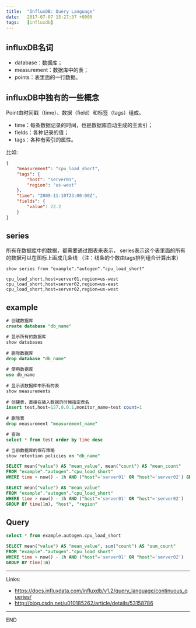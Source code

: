 ```yaml
---
title:  "InfluxDB: Query Language"
date:   2017-07-07 15:27:37 +0000
tags:   [influxdb]
---
```

## influxDB名词
- database：数据库；
- measurement：数据库中的表；
- points：表里面的一行数据。
## influxDB中独有的一些概念
Point由时间戳（time）、数据（field）和标签（tags）组成。

- time：每条数据记录的时间，也是数据库自动生成的主索引；
- fields：各种记录的值；
- tags：各种有索引的属性。

比如:
```json
{
    "measurement": "cpu_load_short",
    "tags": {
        "host": "server01",
        "region": "us-west"
    },
    "time": "2009-11-10T23:00:00Z",
    "fields": {
        "value": 22.2
    }
}
```
## series
所有在数据库中的数据，都需要通过图表来表示，
series表示这个表里面的所有的数据可以在图标上画成几条线
（注：线条的个数由tags排列组合计算出来）

```
show series from "example"."autogen"."cpu_load_short"
```
```
cpu_load_short,host=server01,region=us-west
cpu_load_short,host=server02,region=us-east
cpu_load_short,host=server02,region=us-west
```

## example
```sql
# 创建数据库  
create database "db_name" 

# 显示所有的数据库  
show databases  
  
# 删除数据库  
drop database "db_name"  
  
# 使用数据库  
use db_name  
  
# 显示该数据库中所有的表  
show measurements  
  
# 创建表，直接在插入数据的时候指定表名  
insert test,host=127.0.0.1,monitor_name=test count=1  
  
# 删除表  
drop measurement "measurement_name"  
```

```sql
# 查询
select * from test order by time desc  

# 当前数据库的保存策略
show retention policies on "db_name"
```
```sql
SELECT mean("value") AS "mean_value", mean("count") AS "mean_count" 
FROM "example"."autogen"."cpu_load_short" 
WHERE time > now() - 1h AND ("host"='server01' OR "host"='server02') GROUP BY time(1m)

SELECT mean("value") AS "mean_value" 
FROM "example"."autogen"."cpu_load_short" 
WHERE time > now() - 1h AND ("host"='server01' OR "host"='server02') 
GROUP BY time(1m), "host", "region"
```

## Query
```sql
select * from example.autogen.cpu_load_short

SELECT mean("value") AS "mean_value", sum("count") AS "sum_count" 
FROM "example"."autogen"."cpu_load_short" 
WHERE time > now() - 1h AND ("host"='server01' OR "host"='server02') 
GROUP BY time(1m)
```


---
Links:

- https://docs.influxdata.com/influxdb/v1.2/query_language/continuous_queries/
- http://blog.csdn.net/u010185262/article/details/53158786

---
END

